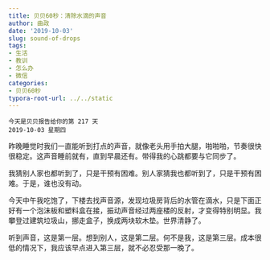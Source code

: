 ```yaml
---
title: 贝贝60秒：清除水滴的声音
author: 曲政
date: '2019-10-03'
slug: sound-of-drops
tags:
- 生活
- 教训
- 怎么办
- 微信
categories:
- 贝贝60秒
typora-root-url: ../../static
---
```


```
今天是贝贝报告给你的第 217 天
2019-10-03 星期四
```

昨晚睡觉时我们一直能听到打点的声音，就像老头用手拍大腿，啪啪啪，节奏很快很稳定。这声音睡前就有，直到早晨还有。带得我的心跳都要与它同步了。

我猜别人家也都听到了，只是干预有困难。别人家猜我也都听到了，只是干预有困难。于是，谁也没有动。

今天中午我吃饱了，下楼去找声音源，发现垃圾房背后的水管在滴水，只是下面正好有一个泡沫板和塑料盒在接，振动声音经过两座楼的反射，才变得特别明显。我攀登过建筑垃圾山，挪走盒子，换成两块软木垫。世界清静了。

听到声音，这是第一层。想到别人，这是第二层。何不是我，这是第三层。成本很低的情况下，我应该早点进入第三层，就不必忍受那一晚了。